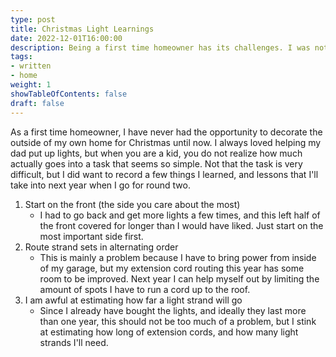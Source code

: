 ```yaml
---
type: post
title: Christmas Light Learnings
date: 2022-12-01T16:00:00
description: Being a first time homeowner has its challenges. I was not expecting holiday decorating to make that list. Luckily, I have many years to improve upon my skills.
tags: 
- written
- home
weight: 1
showTableOfContents: false
draft: false
---
```

As a first time homeowner, I have never had the opportunity to decorate the outside of my own home for Christmas until now. I always loved helping my dad put up lights, but when you are a kid, you do not realize how much actually goes into a task that seems so simple. Not that the task is very difficult, but I did want to record a few things I learned, and lessons that I'll take into next year when I go for round two.

1. Start on the front (the side you care about the most)
	- I had to go back and get more lights a few times, and this left half of the front covered for longer than I would have liked. Just start on the most important side first.
2. Route strand sets in alternating order
	- This is mainly a problem because I have to bring power from inside of my garage, but my extension cord routing this year has some room to be improved. Next year I can help myself out by limiting the amount of spots I have to run a cord up to the roof.
3. I am awful at estimating how far a light strand will go
	- Since I already have bought the lights, and ideally they last more than one year, this should not be too much of a problem, but I stink at estimating how long of extension cords, and how many light strands I'll need.